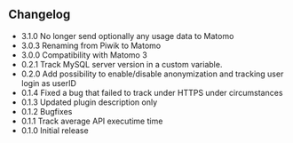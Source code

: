 ## Changelog

* 3.1.0 No longer send optionally any usage data to Matomo
* 3.0.3 Renaming from Piwik to Matomo
* 3.0.0 Compatibility with Matomo 3
* 0.2.1 Track MySQL server version in a custom variable.
* 0.2.0 Add possibility to enable/disable anonymization and tracking user login as userID
* 0.1.4 Fixed a bug that failed to track under HTTPS under circumstances
* 0.1.3 Updated plugin description only
* 0.1.2 Bugfixes
* 0.1.1 Track average API executime time
* 0.1.0 Initial release
